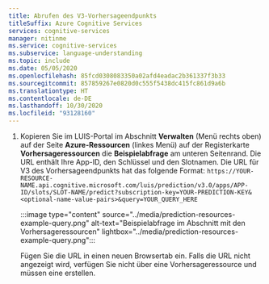 ```yaml
---
title: Abrufen des V3-Vorhersageendpunkts
titleSuffix: Azure Cognitive Services
services: cognitive-services
manager: nitinme
ms.service: cognitive-services
ms.subservice: language-understanding
ms.topic: include
ms.date: 05/05/2020
ms.openlocfilehash: 85fcd0308083350a02afd4eadac2b361337f3b33
ms.sourcegitcommit: 857859267e0820d0c555f5438dc415fc861d9a6b
ms.translationtype: HT
ms.contentlocale: de-DE
ms.lasthandoff: 10/30/2020
ms.locfileid: "93128160"
---
```

1. Kopieren Sie im LUIS-Portal im Abschnitt **Verwalten** (Menü rechts oben) auf der Seite **Azure-Ressourcen** (linkes Menü) auf der Registerkarte **Vorhersageressourcen** die **Beispielabfrage** am unteren Seitenrand. Die URL enthält Ihre App-ID, den Schlüssel und den Slotnamen. Die URL für V3 des Vorhersageendpunkts hat das folgende Format: `https://YOUR-RESOURCE-NAME.api.cognitive.microsoft.com/luis/prediction/v3.0/apps/APP-ID/slots/SLOT-NAME/predict?subscription-key=YOUR-PREDICTION-KEY&<optional-name-value-pairs>&query=YOUR_QUERY_HERE`

    :::image type="content" source="../media/prediction-resources-example-query.png" alt-text="Beispielabfrage im Abschnitt mit den Vorhersageressourcen" lightbox="../media/prediction-resources-example-query.png":::
    
    Fügen Sie die URL in einen neuen Browsertab ein. Falls die URL nicht angezeigt wird, verfügen Sie nicht über eine Vorhersageressource und müssen eine erstellen. 

    

    

